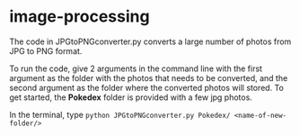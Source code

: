 ﻿# image-processing
 
 The code in JPGtoPNGconverter.py converts a large number of photos from JPG to PNG format. 
 
 To run the code, give 2 arguments in the command line with the first argument as the folder with the photos that needs to be converted, and the second argument as the folder where the converted photos will stored. To get started, the **Pokedex** folder is provided with a few jpg photos.
 
 In the terminal, type
`python JPGtoPNGconverter.py Pokedex/ <name-of-new-folder/>`
